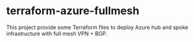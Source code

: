 # terraform-azure-fullmesh
This project provide some Terraform files to deploy Azure hub and spoke infrastructure with full mesh VPN + BGP. 
